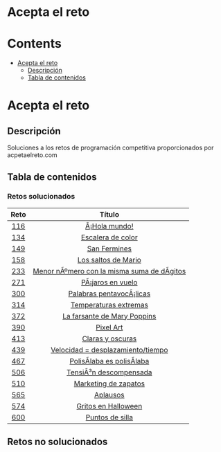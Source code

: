 
Acepta el reto
==============

Contents
========

* [Acepta el reto](#acepta-el-reto)
	* [Descripción](#descripcin)
	* [Tabla de contenidos](#tabla-de-contenidos)

# Acepta el reto

## Descripción
  
Soluciones a los retos de programación competitiva proporcionados por acpetaelreto.com

## Tabla de contenidos

### Retos solucionados
  

|Reto|Título|
| :---: | :---: |
|[116](/116.java)|[Â¡Hola mundo!](https://www.aceptaelreto.com/problem/statement.php?id=116)|
|[134](/134.java)|[Escalera de color](https://www.aceptaelreto.com/problem/statement.php?id=134)|
|[149](/149.java)|[San Fermines](https://www.aceptaelreto.com/problem/statement.php?id=149)|
|[158](/158.java)|[Los saltos de Mario](https://www.aceptaelreto.com/problem/statement.php?id=158)|
|[233](/233.java)|[Menor nÃºmero con la misma suma de dÃ­gitos](https://www.aceptaelreto.com/problem/statement.php?id=233)|
|[271](/271.java)|[PÃ¡jaros en vuelo](https://www.aceptaelreto.com/problem/statement.php?id=271)|
|[300](/300.java)|[Palabras pentavocÃ¡licas](https://www.aceptaelreto.com/problem/statement.php?id=300)|
|[314](/314.java)|[Temperaturas extremas](https://www.aceptaelreto.com/problem/statement.php?id=314)|
|[372](/372.java)|[La farsante de Mary Poppins](https://www.aceptaelreto.com/problem/statement.php?id=372)|
|[390](/390.java)|[Pixel Art](https://www.aceptaelreto.com/problem/statement.php?id=390)|
|[413](/413.java)|[Claras y oscuras](https://www.aceptaelreto.com/problem/statement.php?id=413)|
|[439](/439.java)|[Velocidad = desplazamiento/tiempo](https://www.aceptaelreto.com/problem/statement.php?id=439)|
|[467](/467.java)|[PolisÃ­laba es polisÃ­laba](https://www.aceptaelreto.com/problem/statement.php?id=467)|
|[506](/506.java)|[TensiÃ³n descompensada](https://www.aceptaelreto.com/problem/statement.php?id=506)|
|[510](/510.java)|[Marketing de zapatos](https://www.aceptaelreto.com/problem/statement.php?id=510)|
|[565](/565.java)|[Aplausos](https://www.aceptaelreto.com/problem/statement.php?id=565)|
|[574](/574.java)|[Gritos en Halloween](https://www.aceptaelreto.com/problem/statement.php?id=574)|
|[600](/600.java)|[Puntos de silla](https://www.aceptaelreto.com/problem/statement.php?id=600)|
  
  

## Retos no solucionados
